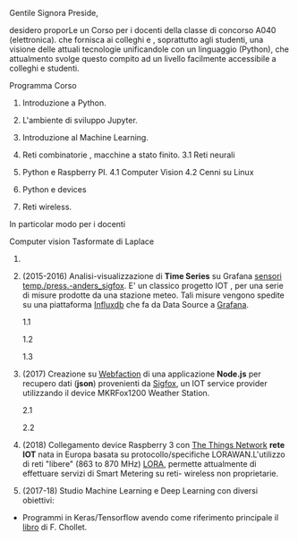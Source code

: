 

Gentile Signora Preside,

desidero proporLe un Corso per i docenti della classe di concorso A040 (elettronica). che fornisca ai colleghi e , soprattutto agli studenti, una visione  delle attuali tecnologie unificandole con un linguaggio (Python),  che attualmento svolge questo compito ad un livello facilmente accessibile a colleghi e studenti.


Programma Corso

1. Introduzione a Python.
2. L'ambiente di sviluppo Jupyter.
3. Introduzione al Machine Learning.
3. Reti combinatorie , macchine a stato finito.
   3.1 Reti neurali
   

4. Python e Raspberry PI.
    4.1 Computer Vision
    4.2 Cenni su Linux
3. Python e devices 
5. Reti wireless.


In particolar modo per i docenti 

Computer vision 
Tasformate di Laplace

1. 







2. (2015-2016) Analisi-visualizzazione  di **Time Series** su Grafana [sensori temp./press.-anders_sigfox](https://snapshot.raintank.io/dashboard/snapshot/iXbHm59EcolzSdMbIF68qpcocZyL84cy). E' un classico progetto  IOT , per una serie di misure prodotte da  una stazione meteo. Tali misure vengono spedite su una piattaforma [Influxdb](https://www.influxdata.com/developers/) che fa da Data Source a [Grafana](https://grafana.com/dashboards).

    1.1
    
    1.2
    
    1.3

2. (2017) Creazione su [Webfaction](https://www.webfaction.com/) di una applicazione **Node.js** per recupero dati (**json**) provenienti da [Sigfox](https://www.sigfox.com/en), un IOT service provider utilizzando il device MKRFox1200 Weather Station.

   2.1
   
   2.2

4. (2018) Collegamento device Raspberry 3 con  [The Things Network](https://www.thethingsnetwork.org/)   **rete IOT** nata in Europa basata su protocollo/specifiche LORAWAN.L'utilizzo di reti "libere" (863 to 870 MHz) [LORA](https://iot-daily.com/2015/03/18/frequency-bands-optimal-for-the-internet-of-things/), permette attualmente di effettuare servizi di Smart Metering su reti- wireless non proprietarie.

5. (2017-18) Studio Machine Learning e Deep Learning con diversi obiettivi:
  * Programmi in Keras/Tensorflow avendo come riferimento principale  il [libro](https://www.manning.com/books/deep-learning-with-python) di F. Chollet.
